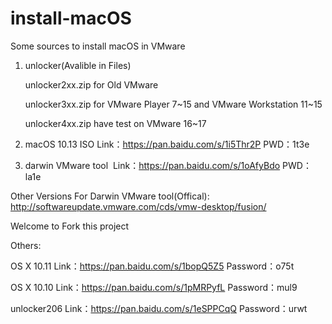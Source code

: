 # install-macOS
Some sources to install macOS in VMware

1. unlocker(Avalible in Files)

   unlocker2xx.zip for Old VMware
   
   unlocker3xx.zip for VMware Player 7\~15 and VMware Workstation 11\~15

   unlocker4xx.zip have test on VMware 16~17

2. macOS 10.13 ISO   Link：https://pan.baidu.com/s/1i5Thr2P PWD：1t3e

3. darwin VMware tool  Link：https://pan.baidu.com/s/1oAfyBdo PWD：la1e

  Other Versions For Darwin VMware tool(Offical): http://softwareupdate.vmware.com/cds/vmw-desktop/fusion/


Welcome to Fork this project


Others:

OS X 10.11 Link：https://pan.baidu.com/s/1bopQ5Z5 Password：o75t

OS X 10.10 Link：https://pan.baidu.com/s/1pMRPyfL Password：mul9

unlocker206 Link：https://pan.baidu.com/s/1eSPPCqQ Password：urwt
